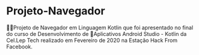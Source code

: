 # Projeto-Navegador
👩‍💻Projeto de Navegador em Linguagem Kotlin que foi apresentado no final do curso de Desenvolvimento de 📲Aplicativos Android Studio - Kotlin da Cel.Lep Tech realizado em Fevereiro de 2020 na Estação Hack From Facebook.
